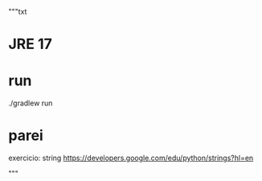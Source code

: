 """txt

# JRE 17 

# run
./gradlew run

# parei
exercicio: string
https://developers.google.com/edu/python/strings?hl=en

"""